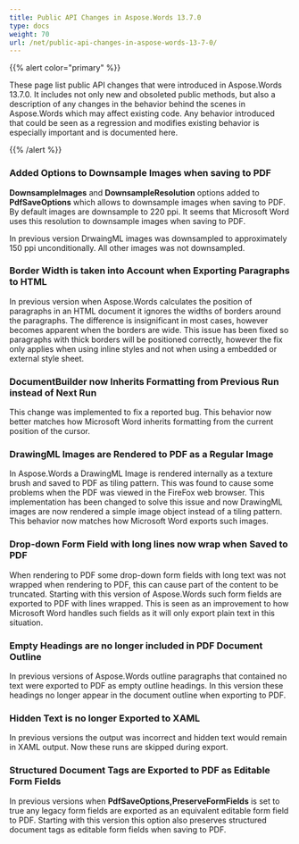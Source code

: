 ```yaml
---
title: Public API Changes in Aspose.Words 13.7.0
type: docs
weight: 70
url: /net/public-api-changes-in-aspose-words-13-7-0/
---
```


{{% alert color="primary" %}} 

These page list public API changes that were introduced in Aspose.Words 13.7.0. It includes not only new and obsoleted public methods, but also a description of any changes in the behavior behind the scenes in Aspose.Words which may affect existing code. Any behavior introduced that could be seen as a regression and modifies existing behavior is especially important and is documented here.

{{% /alert %}} 
### **Added Options to Downsample Images when saving to PDF**
**DownsampleImages** and **DownsampleResolution** options added to **PdfSaveOptions** which allows to downsample images when saving to PDF. By default images are downsample to 220 ppi. It seems that Microsoft Word uses this resolution to downsample images when saving to PDF.

In previous version DrwaingML images was downsampled to approximately 150 ppi unconditionally. All other images was not downsampled.
### **Border Width is taken into Account when Exporting Paragraphs to HTML**
In previous version when Aspose.Words calculates the position of paragraphs in an HTML document it ignores the widths of borders around the paragraphs. The difference is insignificant in most cases, however becomes apparent when the borders are wide. This issue has been fixed so paragraphs with thick borders will be positioned correctly, however the fix only applies when using inline styles and not when using a embedded or external style sheet.
### **DocumentBuilder now Inherits Formatting from Previous Run instead of Next Run**
This change was implemented to fix a reported bug. This behavior now better matches how Microsoft Word inherits formatting from the current position of the cursor.
### **DrawingML Images are Rendered to PDF as a Regular Image**
In Aspose.Words a DrawingML Image is rendered internally as a texture brush and saved to PDF as tiling pattern. This was found to cause some problems when the PDF was viewed in the FireFox web browser. This implementation has been changed to solve this issue and now DrawingML images are now rendered a simple image object instead of a tiling pattern. This behavior now matches how Microsoft Word exports such images.
### **Drop-down Form Field with long lines now wrap when Saved to PDF**
When rendering to PDF some drop-down form fields with long text was not wrapped when rendering to PDF, this can cause part of the content to be truncated. Starting with this version of Aspose.Words such form fields are exported to PDF with lines wrapped. This is seen as an improvement to how Microsoft Word handles such fields as it will only export plain text in this situation.
### **Empty Headings are no longer included in PDF Document Outline**
In previous versions of Aspose.Words outline paragraphs that contained no text were exported to PDF as empty outline headings. In this version these headings no longer appear in the document outline when exporting to PDF.
### **Hidden Text is no longer Exported to XAML**
In previous versions the output was incorrect and hidden text would remain in XAML output. Now these runs are skipped during export.
### **Structured Document Tags are Exported to PDF as Editable Form Fields**
In previous versions when **PdfSaveOptions,PreserveFormFields** is set to true any legacy form fields are exported as an equivalent editable form field to PDF. Starting with this version this option also preserves structured document tags as editable form fields when saving to PDF.
